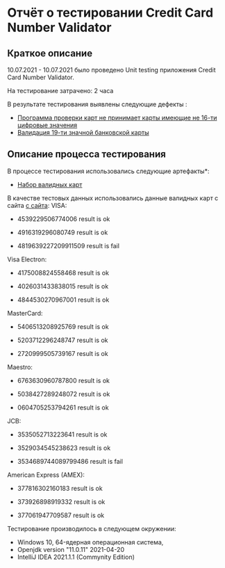 # Отчёт о тестировании Credit Card Number Validator

## Краткое описание

10.07.2021 - 10.07.2021 было проведено Unit testing приложения Credit Card Number Validator.

На тестирование затрачено: 2 часа

В результате тестирования выявлены следующие дефекты :
* [Программа проверки карт не принимает карты имеющие не 16-ти цифровые значения](https://github.com/alexkv2602/Credit-Card-Number-Validator/issues/2#issue-952217233)
* [Валидация 19-ти значной банковской карты](https://github.com/alexkv2602/Credit-Card-Number-Validator/issues/1#issue-941223704)


## Описание процесса тестирования

В процессе тестирования использовались следующие артефакты*:
* [Набор валидных карт](https://github.com/alexkv2602/Credit-Card-Number-Validator/blob/master/cards%20number.html) 




В качестве тестовых данных использовались данные валидных карт с сайта [с сайта](https://www.freeformatter.com/credit-card-number-generator-validator.html):
VISA:
* 4539229506774006 result is ok

* 4916319296080749 result is ok

* 4819639227209911509 result is fail

Visa Electron:
* 4175008824558468 result is ok

* 4026031433838015 result is ok

* 4844530270967001 result is ok

MasterCard:
* 5406513208925769 result is ok

* 5203712296248747 result is ok

* 2720999505739167 result is ok

Maestro:
* 6763630960787800 result is ok

* 5038427289248072 result is ok

* 0604705253794261 result is ok

JCB:
* 3535052713223641 result is ok

* 3529034545238623 result is ok

* 3534689744089799486 result is fail

American Express (AMEX):
* 377816302160183 result is ok

* 373926898919332 result is ok

* 377061947709587 result is ok

Тестирование производилось в следующем окружении:
* Windows 10, 64-ядерная операционная система,
* Openjdk version "11.0.11" 2021-04-20
* IntelliJ IDEA 2021.1.1 (Commynity Edition)

